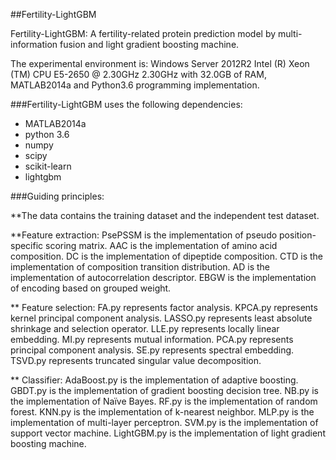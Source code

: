 ##Fertility-LightGBM

Fertility-LightGBM: A fertility-related protein prediction model by multi-information fusion and light gradient boosting machine.

The experimental environment is: Windows Server 2012R2 Intel (R) Xeon (TM) CPU E5-2650 @ 2.30GHz 2.30GHz with 32.0GB of RAM, MATLAB2014a and Python3.6 programming implementation.

###Fertility-LightGBM uses the following dependencies:
* MATLAB2014a
* python 3.6 
* numpy
* scipy
* scikit-learn
* lightgbm

###Guiding principles:

**The data contains the training dataset and the independent test dataset.

**Feature extraction:
   PsePSSM is the implementation of pseudo position-specific scoring matrix.
   AAC is the implementation of amino acid composition.
   DC is the implementation of dipeptide composition.
   CTD is the implementation of composition transition distribution.
   AD is the implementation of autocorrelation descriptor.
   EBGW is the implementation of encoding based on grouped weight.
   

** Feature selection:
   FA.py represents factor analysis.
   KPCA.py represents kernel principal component analysis.
   LASSO.py represents least absolute shrinkage and selection operator.
   LLE.py represents locally linear embedding.
   MI.py represents mutual information.
   PCA.py represents principal component analysis.
   SE.py represents spectral embedding.
   TSVD.py represents truncated singular value decomposition.

** Classifier:
   AdaBoost.py is the implementation of adaptive boosting.
   GBDT.py is the implementation of gradient boosting decision tree.
   NB.py is the implementation of Naïve Bayes.
   RF.py is the implementation of random forest.
   KNN.py is the implementation of k-nearest neighbor.
   MLP.py is the implementation of multi-layer perceptron.
   SVM.py is the implementation of support vector machine.
   LightGBM.py is the implementation of light gradient boosting machine.
   




